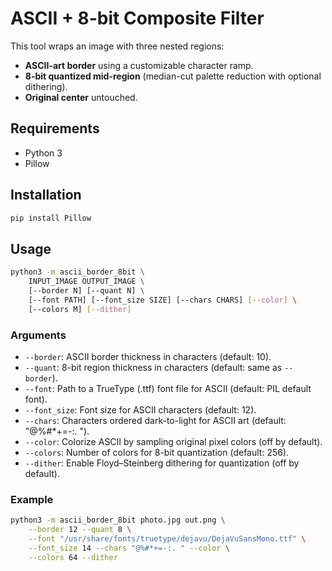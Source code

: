 # ASCII + 8-bit Composite Filter

This tool wraps an image with three nested regions:
- **ASCII-art border** using a customizable character ramp.
- **8-bit quantized mid-region** (median-cut palette reduction with optional dithering).
- **Original center** untouched.

## Requirements
- Python 3
- Pillow

## Installation
```bash
pip install Pillow
```

## Usage
```bash
python3 -m ascii_border_8bit \
    INPUT_IMAGE OUTPUT_IMAGE \
    [--border N] [--quant N] \
    [--font PATH] [--font_size SIZE] [--chars CHARS] [--color] \
    [--colors M] [--dither]
```

### Arguments
- `--border`: ASCII border thickness in characters (default: 10).
- `--quant`: 8-bit region thickness in characters (default: same as `--border`).
- `--font`: Path to a TrueType (.ttf) font file for ASCII (default: PIL default font).
- `--font_size`: Font size for ASCII characters (default: 12).
- `--chars`: Characters ordered dark-to-light for ASCII art (default: "@%#*+=-:. ").
- `--color`: Colorize ASCII by sampling original pixel colors (off by default).
- `--colors`: Number of colors for 8-bit quantization (default: 256).
- `--dither`: Enable Floyd–Steinberg dithering for quantization (off by default).

### Example
```bash
python3 -m ascii_border_8bit photo.jpg out.png \
    --border 12 --quant 8 \
    --font "/usr/share/fonts/truetype/dejavu/DejaVuSansMono.ttf" \
    --font_size 14 --chars "@%#*+=-:. " --color \
    --colors 64 --dither
```